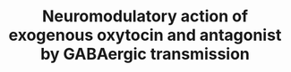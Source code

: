 ---
authors:
- Prakshi
- Egonw
- Eweitz
description: Description of the mechanism of neuromodulatory action of exogenous oxytocin
  (OT) and antagonist (OTA) by GABAergic transmission in brain.
last-edited: 2021-05-23
organisms:
- Mus musculus
redirect_from:
- /index.php/Pathway:WP4226
- /instance/WP4226
revision: null
schema-jsonld:
- '@context': https://schema.org/
  '@id': https://wikipathways.github.io/pathways/WP4226.html
  '@type': Dataset
  creator:
    '@type': Organization
    name: WikiPathways
  description: Description of the mechanism of neuromodulatory action of exogenous
    oxytocin (OT) and antagonist (OTA) by GABAergic transmission in brain.
  keywords:
  - ''
  - ' K+ Channel'
  - AC
  - 'Activation of '
  - Antiproliferation
  - Axon
  - Ca2+
  - CaMK
  - Cl-
  - DAG
  - Dendrites
  - Distributed
  - Excition
  - GABAA
  - Hypothalamus
  - IP3
  - Inhibition
  - Inhibition of
  - K+
  - LDCV
  - Na+ channel
  - Nerve Ending
  - OT
  - OTA
  - OTR
  - PLC-B
  - PVN
  - Released into different brain area
  - SON
  - SR
  - Soma
  - '[Ca2+/CaM]'
  - cAMP
  license: CC0
  name: Neuromodulatory action of exogenous oxytocin and antagonist by GABAergic transmission
seo: CreativeWork
title: Neuromodulatory action of exogenous oxytocin and antagonist by GABAergic transmission
wpid: WP4226
---